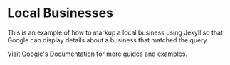 # Local Businesses

This is an example of how to markup a local business using Jekyll so that Google can display details about a business that matched the query.

Visit [Google's Documentation](https://developers.google.com/search/docs/data-types/local-businesses) for more guides and examples.